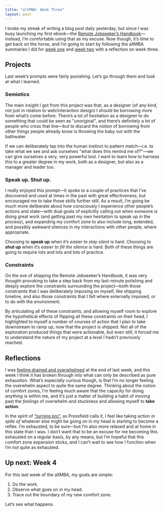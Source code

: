 ```yaml
---
title: "altMBA: Week Three"
layout: post
---
```


I broke my streak of writing a blog post daily yesterday, but since I was busy launching my first ebook—the [Remote Jobseeker’s Handbook](http://cobyism.com/remotejobseeker/)—instead, I’m comfortable using that as my excuse. Now though, it’s time to get back on the horse, and I’m going to start by following the altMBA summaries I did for [week one](http://cobyism.com/blog/altmba-week-1/) and [week two](http://cobyism.com/blog/altmba-week-2/) with a reflection on week three.

## Projects

Last week’s prompts were fairly punishing. Let’s go through them and look at what I learned.

### Semiotics

The main insight I got from this project was that, as a designer (of any kind, not just in relation to web/interaction design) I should be borrowing more from what’s come before. There’s a lot of hesitation as a designer to do something that could be seen as "unoriginal", and there’s definitely a lot of people who cross that line—but to discard the notion of borrowing from other things people already know is throwing the baby out with the bathwater.

If we can deliberately tap into the human instinct to pattern match—i.e. to take what we see and ask ourselves "what does this remind me of?"—we can give ourselves a very, very powerful tool. I want to learn how to harness this to a greater degree in my work, both as a designer, but also as a manager and leader too.

### Speak up. Shut up.

I really enjoyed this prompt—it spoke to a couple of practices that I’ve discovered and used at times in the past with great effectiveness, but encouraged me to take those skills further still. As a result, I’m going be much more deliberate about how consciously I experience other people’s actions and state—with dual goals of explicitly calling out when someone is doing great work (and getting past my own hesitation to speak up in the process), and expanding my comfort zone to also include long, extended, and possibly awkward silences in my interactions with other people, where appropriate.

Choosing to **speak up** when it’s *easier to stay silent* is hard. Choosing to **shut up** when it’s *easier to fill the silence* is hard. Both of these things are going to require lots and lots and lots of practice.

### Constraints

On the eve of shipping the Remote Jobseeker’s Handbook, it was very thought-provoking to take a step back from my last-minute polishing and deeply explore the constraints surrounding the project—both those constraints that I was deliberately imposing on myself, like shipping timeline, and also those constraints that I felt where externally imposed, or to do with the environment.

By articulating all of these constraints, and allowing myself room to explore the hypothetical effects of flipping all these constraints on their head, I highlighted to myself a number of courses of action that I plan to take downstream to ramp up, now that the project is shipped. Not all of the exploration produced things that were actionable, but even still, it forced me to understand the nature of my project at a level I hadn’t previously reached.

## Reflections

I was [feeling drained and overwhelmed](http://cobyism.com/blog/altmba-week-2/#reflections-at-the-half-way-point) at the end of last week, and this week I think it has broken through into what can only be described as pure exhaustion. What’s especially curious though, is that I’m no longer feeling the overwhelm aspect to quite the same degree. Thinking about the notion of comfort zones, I’m feeling much aware that the capacity for doing *anything* is within me, and it’s just a matter of building a habit of moving past the *feelings* of overwhelm and stuckness and allowing myself to **take action**.

In the spirit of ["turning pro"](http://www.stevenpressfield.com/turning-pro/), as Pressfield calls it, I feel like taking action *in spite of* whatever else might be going on in my head is starting to become a reflex. I’m exhausted, to be sure—but I’m also more relaxed and at home in this state than I was. I don’t want that to be an excuse for me becoming this exhausted on a regular basis, by any means, but I’m hopeful that this comfort zone expansion sticks, and I can’t wait to see how I function when I’m not quite as exhausted.

## Up next: Week 4

For this last week of the altMBA, my goals are simple:

1. Do the work.
2. Observe what goes on in my head.
3. Trace out the boundary of my new comfort zone.

Let’s see what happens.
